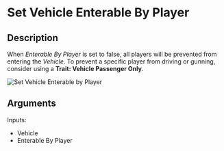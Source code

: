 # Set Vehicle Enterable By Player

## Description

When _Enterable By Player_ is set to false, all players will be prevented from entering the _Vehicle_. To prevent a specific player from driving or gunning, consider using a **Trait: Vehicle Passenger Only**.

![Set Vehicle Enterable by Player](../../.gitbook/assets/images/scripting/vehicles/setvehicleenterablebyplayer.png)

## Arguments

Inputs:

- Vehicle
- Enterable By Player
